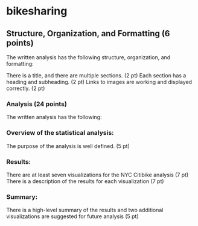 # bikesharing
## Structure, Organization, and Formatting (6 points)
The written analysis has the following structure, organization, and formatting:

There is a title, and there are multiple sections. (2 pt)
Each section has a heading and subheading. (2 pt)
Links to images are working and displayed correctly. (2 pt)
### Analysis (24 points)
The written analysis has the following:

### Overview of the statistical analysis:

The purpose of the analysis is well defined. (5 pt)
### Results:

There are at least seven visualizations for the NYC Citibike analysis (7 pt)
There is a description of the results for each visualization (7 pt)
### Summary:

There is a high-level summary of the results and two additional visualizations are suggested for future analysis (5 pt)

